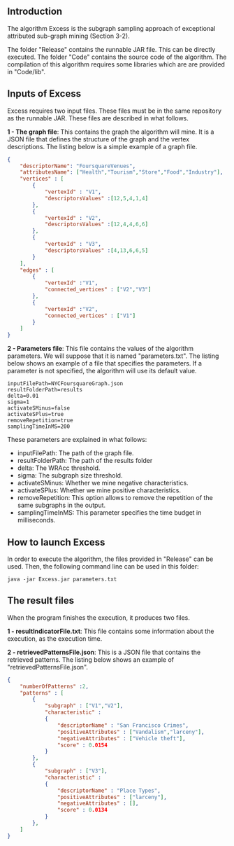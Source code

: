 ## Introduction
The algorithm Excess is the subgraph sampling approach of exceptional attributed sub-graph mining (Section 3-2). 

The folder "Release" contains the runnable JAR file. This can be directly executed. The folder "Code" contains the source code of the algorithm.  The compilation of this algorithm requires some libraries which are are provided in "Code/lib".

## Inputs of Excess
Excess requires two input files. These files must be in the same repository as the runnable JAR. These files are described in what follows.

**1 - The graph file**: This contains the graph the algorithm will mine. It is a JSON file that defines the structure of the graph and the vertex descriptions. The listing below is a simple example of a graph file.
```json
{
	"descriptorName": "FoursquareVenues",	
	"attributesName": ["Health","Tourism","Store","Food","Industry"],
	"vertices" : [
		{
			"vertexId" : "V1",
			"descriptorsValues" :[12,5,4,1,4]
		},
		{
			"vertexId" : "V2",
			"descriptorsValues" :[12,4,4,6,6]
		},
		{
			"vertexId" : "V3",
			"descriptorsValues" :[4,13,6,6,5]
		}
	],
	"edges" : [
		{
			"vertexId" :"V1",
			"connected_vertices" : ["V2","V3"]
		},
		{
			"vertexId" :"V2",
			"connected_vertices" : ["V1"]
		}
	]
}
```

**2 - Parameters file**: This file contains the values of the algorithm parameters. We will suppose that it is named "parameters.txt". The listing below shows an example of a file that specifies the parameters. If a parameter is not specified, the algorithm will use its default value. 
```
inputFilePath=NYCFoursquareGraph.json
resultFolderPath=results
delta=0.01
sigma=1
activateSMinus=false
activateSPlus=true
removeRepetition=true
samplingTimeInMS=200
```
These parameters are explained in what follows:
- inputFilePath: The path of the graph file.
- resultFolderPath: The path of the results folder
- delta: The WRAcc threshold.
- sigma: The subgraph size threshold.
- activateSMinus: Whether we mine negative characteristics.
- activateSPlus: Whether we mine positive characteristics.
- removeRepetition: This option allows to remove the repetition of the same subgraphs in the output.
- samplingTimeInMS: This parameter specifies the time budget in milliseconds.

## How to launch Excess
In order to execute the algorithm, the files provided in "Release" can be used. Then, the following command line can be used in this folder:
```
java -jar Excess.jar parameters.txt
```

## The result files
When the program finishes the execution, it produces two files.

**1 - resultIndicatorFile.txt**: This file contains some information about the execution, as the execution time.

**2 - retrievedPatternsFile.json**: This is a JSON file that contains the retrieved patterns. The listing below shows an example of "retrievedPatternsFile.json".

```json
{
	"numberOfPatterns" :2,
	"patterns" : [
		{
			"subgraph" : ["V1","V2"],
			"characteristic" : 
			{
				"descriptorName" : "San Francisco Crimes",
				"positiveAttributes" : ["Vandalism","larceny"],
				"negativeAttributes" : ["Vehicle theft"],
				"score" : 0.0154
			}
		},
		{
			"subgraph" : ["V3"],
			"characteristic" : 
			{
				"descriptorName" : "Place Types",
				"positiveAttributes" : ["larceny"],
				"negativeAttributes" : [],
				"score" : 0.0134
			}
		},
	]
}
```